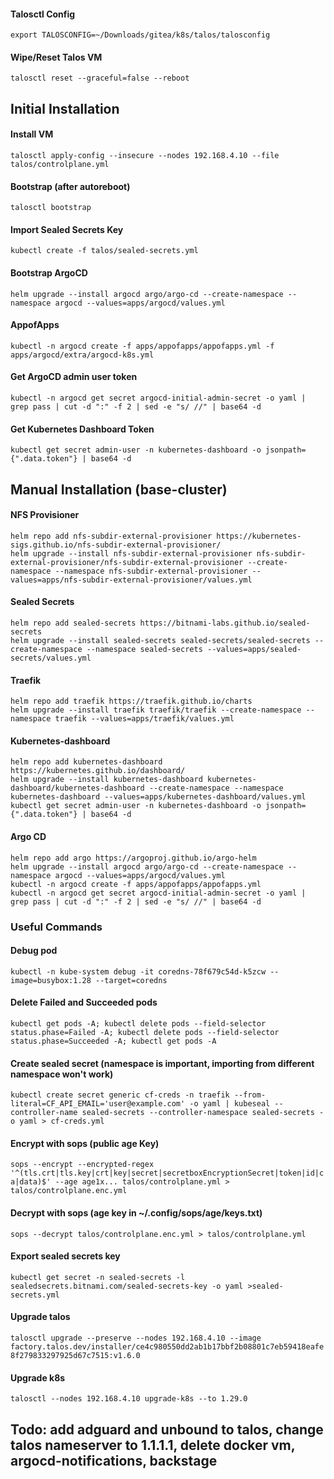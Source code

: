 #### Talosctl Config
`export TALOSCONFIG=~/Downloads/gitea/k8s/talos/talosconfig`

#### Wipe/Reset Talos VM 
`talosctl reset --graceful=false --reboot`

## Initial Installation
#### Install VM
`talosctl apply-config --insecure --nodes 192.168.4.10 --file talos/controlplane.yml`

#### Bootstrap (after autoreboot) 
`talosctl bootstrap`

#### Import Sealed Secrets Key
`kubectl create -f talos/sealed-secrets.yml`

#### Bootstrap ArgoCD
`helm upgrade --install argocd argo/argo-cd --create-namespace --namespace argocd --values=apps/argocd/values.yml`

#### AppofApps 
`kubectl -n argocd create -f apps/appofapps/appofapps.yml -f apps/argocd/extra/argocd-k8s.yml`

#### Get ArgoCD admin user token
`kubectl -n argocd get secret argocd-initial-admin-secret -o yaml | grep pass | cut -d ":" -f 2 | sed -e "s/ //" | base64 -d`

#### Get Kubernetes Dashboard Token
`kubectl get secret admin-user -n kubernetes-dashboard -o jsonpath={".data.token"} | base64 -d`

## Manual Installation (base-cluster)
#### NFS Provisioner
```
helm repo add nfs-subdir-external-provisioner https://kubernetes-sigs.github.io/nfs-subdir-external-provisioner/
helm upgrade --install nfs-subdir-external-provisioner nfs-subdir-external-provisioner/nfs-subdir-external-provisioner --create-namespace --namespace nfs-subdir-external-provisioner --values=apps/nfs-subdir-external-provisioner/values.yml
```

#### Sealed Secrets
```
helm repo add sealed-secrets https://bitnami-labs.github.io/sealed-secrets
helm upgrade --install sealed-secrets sealed-secrets/sealed-secrets --create-namespace --namespace sealed-secrets --values=apps/sealed-secrets/values.yml
```

#### Traefik
```
helm repo add traefik https://traefik.github.io/charts
helm upgrade --install traefik traefik/traefik --create-namespace --namespace traefik --values=apps/traefik/values.yml
```

#### Kubernetes-dashboard
```
helm repo add kubernetes-dashboard https://kubernetes.github.io/dashboard/
helm upgrade --install kubernetes-dashboard kubernetes-dashboard/kubernetes-dashboard --create-namespace --namespace kubernetes-dashboard --values=apps/kubernetes-dashboard/values.yml
kubectl get secret admin-user -n kubernetes-dashboard -o jsonpath={".data.token"} | base64 -d
```

#### Argo CD
```
helm repo add argo https://argoproj.github.io/argo-helm
helm upgrade --install argocd argo/argo-cd --create-namespace --namespace argocd --values=apps/argocd/values.yml
kubectl -n argocd create -f apps/appofapps/appofapps.yml
kubectl -n argocd get secret argocd-initial-admin-secret -o yaml | grep pass | cut -d ":" -f 2 | sed -e "s/ //" | base64 -d
```

### Useful Commands 
#### Debug pod
`kubectl -n kube-system debug -it coredns-78f679c54d-k5zcw --image=busybox:1.28 --target=coredns`

#### Delete Failed and Succeeded pods
`kubectl get pods -A; kubectl delete pods --field-selector status.phase=Failed -A; kubectl delete pods --field-selector status.phase=Succeeded -A; kubectl get pods -A`

#### Create sealed secret (namespace is important, importing from different namespace won't work)
`kubectl create secret generic cf-creds -n traefik --from-literal=CF_API_EMAIL='user@example.com' -o yaml | kubeseal --controller-name sealed-secrets --controller-namespace sealed-secrets -o yaml > cf-creds.yml`

#### Encrypt with sops (public age Key)
`sops --encrypt --encrypted-regex '^(tls.crt|tls.key|crt|key|secret|secretboxEncryptionSecret|token|id|ca|data)$' --age age1x... talos/controlplane.yml > talos/controlplane.enc.yml`

#### Decrypt with sops (age key in ~/.config/sops/age/keys.txt)
`sops --decrypt talos/controlplane.enc.yml > talos/controlplane.yml`

#### Export sealed secrets key
`kubectl get secret -n sealed-secrets -l sealedsecrets.bitnami.com/sealed-secrets-key -o yaml >sealed-secrets.yml`

#### Upgrade talos
`talosctl upgrade --preserve --nodes 192.168.4.10 --image factory.talos.dev/installer/ce4c980550dd2ab1b17bbf2b08801c7eb59418eafe8f279833297925d67c7515:v1.6.0`

#### Upgrade k8s
`talosctl --nodes 192.168.4.10 upgrade-k8s --to 1.29.0`

## Todo: add adguard and unbound to talos, change talos nameserver to 1.1.1.1, delete docker vm, argocd-notifications, backstage
